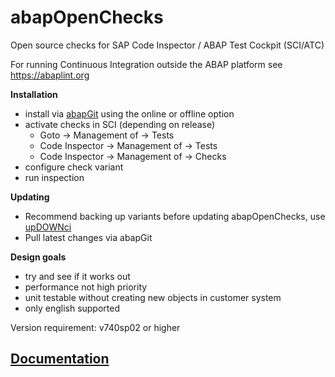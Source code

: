 abapOpenChecks
==============

Open source checks for SAP Code Inspector / ABAP Test Cockpit (SCI/ATC)

For running Continuous Integration outside the ABAP platform see https://abaplint.org

**Installation**
- install via [abapGit](https://abapgit.org) using the online or offline option
- activate checks in SCI (depending on release)
  - Goto -> Management of -> Tests
  - Code Inspector -> Management of -> Tests
  - Code Inspector -> Management of -> Checks 
- configure check variant
- run inspection

**Updating**
- Recommend backing up variants before updating abapOpenChecks, use [upDOWNci](https://github.com/larshp/upDOWNci)
- Pull latest changes via abapGit

**Design goals**
- try and see if it works out
- performance not high priority
- unit testable without creating new objects in customer system
- only english supported

Version requirement: v740sp02 or higher

## [Documentation](https://docs.abapopenchecks.org)
